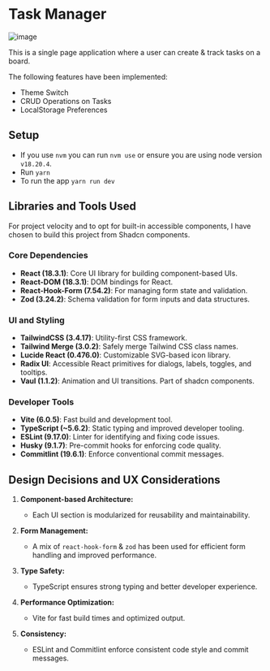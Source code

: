 # Task Manager

![image](https://github.com/user-attachments/assets/ef730760-bd29-4d78-86ee-931adbc3be8d)


This is a single page application where a user can create & track tasks on a board.

The following features have been implemented:
- Theme Switch
- CRUD Operations on Tasks
- LocalStorage Preferences

## Setup

- If you use `nvm` you can run `nvm use` or ensure you are using node version `v18.20.4`.
- Run `yarn`
- To run the app `yarn run dev`

## Libraries and Tools Used
For project velocity and to opt for built-in accessible components, I have chosen to build this project from Shadcn components.

### Core Dependencies
- **React (18.3.1)**: Core UI library for building component-based UIs.
- **React-DOM (18.3.1)**: DOM bindings for React.
- **React-Hook-Form (7.54.2)**: For managing form state and validation.
- **Zod (3.24.2)**: Schema validation for form inputs and data structures.

### UI and Styling
- **TailwindCSS (3.4.17)**: Utility-first CSS framework.
- **Tailwind Merge (3.0.2)**: Safely merge Tailwind CSS class names.
- **Lucide React (0.476.0)**: Customizable SVG-based icon library.
- **Radix UI**: Accessible React primitives for dialogs, labels, toggles, and tooltips.
- **Vaul (1.1.2)**: Animation and UI transitions. Part of shadcn components.

### Developer Tools
- **Vite (6.0.5)**: Fast build and development tool.
- **TypeScript (~5.6.2)**: Static typing and improved developer tooling.
- **ESLint (9.17.0)**: Linter for identifying and fixing code issues.
- **Husky (9.1.7)**: Pre-commit hooks for enforcing code quality.
- **Commitlint (19.6.1)**: Enforce conventional commit messages.

## Design Decisions and UX Considerations

1. **Component-based Architecture:**
   - Each UI section is modularized for reusability and maintainability.

2. **Form Management:**
   - A mix of `react-hook-form` & `zod` has been used for efficient form handling and improved performance.

3. **Type Safety:**
   - TypeScript ensures strong typing and better developer experience.

4. **Performance Optimization:**
   - Vite for fast build times and optimized output.

5. **Consistency:**
   - ESLint and Commitlint enforce consistent code style and commit messages.
